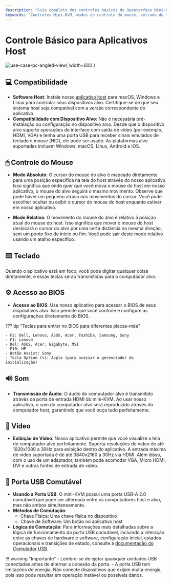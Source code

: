 ```yaml
---
description: "Guia completo dos controles básicos do Openterface Mini-KVM: modos de mouse, entrada de teclado, acesso ao BIOS, suporte de áudio/vídeo e comutação USB. Compatível com múltiplos sistemas operacionais e dispositivos, suportando entrada de vídeo até 4K@30Hz."
keywords: "Controles Mini-KVM, modos de controle do mouse, entrada de teclado, acesso ao BIOS, transmissão de áudio, exibição de vídeo, comutação USB, compatibilidade de dispositivos, configuração KVM, controle de hardware, suporte 4K, sinais HID, controle de dispositivo alvo, software host, entrada HDMI"
---
```


# Controle Básico para Aplicativos Host

![use-case-pc-angled-view](https://assets.openterface.com/images/product/use-case-pc-angled-view.webp){ width=600 }

## 💻 Compatibilidade

- **Software Host**: Instale nosso [aplicativo host](/app) para macOS, Windows e Linux para controlar seus dispositivos alvo. Certifique-se de que seu sistema host seja compatível com a versão correspondente do aplicativo.
- **Compatibilidade com Dispositivo Alvo**: Não é necessária pré-instalação ou configuração no dispositivo alvo. Desde que o dispositivo alvo suporte operações de interface com saída de vídeo (por exemplo, HDMI, VGA) e tenha uma porta USB para receber sinais emulados de teclado e mouse (HID), ele pode ser usado. As plataformas alvo suportadas incluem Windows, macOS, Linux, Android e iOS.

## 🖱 Controle do Mouse

- **Modo Absoluto**: O cursor do mouse do alvo é mapeado diretamente para uma posição específica na tela do host através do nosso aplicativo. Isso significa que onde quer que você mova o mouse do host em nosso aplicativo, o mouse do alvo seguirá o mesmo movimento. Observe que pode haver um pequeno atraso nos movimentos do cursor. Você pode escolher ocultar ou exibir o cursor do mouse do host enquanto estiver em nosso aplicativo.

- **Modo Relativo**: O movimento do mouse do alvo é relativo à posição atual do mouse do host. Isso significa que mover o mouse do host deslocará o cursor do alvo por uma certa distância na mesma direção, sem um ponto fixo de início ou fim. Você pode sair deste modo relativo usando um atalho específico.

## ⌨️ Teclado

Quando o aplicativo está em foco, você pode digitar qualquer coisa diretamente, e essas teclas serão transmitidas para o computador alvo.

## ⚙️ Acesso ao BIOS

- **Acesso ao BIOS**: Use nosso aplicativo para acessar o BIOS de seus dispositivos alvo. Isso permite que você controle e configure as configurações diretamente do BIOS.

??? tip "Teclas para entrar no BIOS para diferentes placas-mãe"

    - F2: Dell, Lenovo, ASUS, Acer, Toshiba, Samsung, Sony
    - F1: Lenovo
    - Del: ASUS, Acer, Gigabyte, MSI
    - F10: HP
    - Botão Assist: Sony
    - Tecla Option (⌥): Apple (para acessar o gerenciador de inicialização)

## 🔊 Som

- **Transmissão de Áudio**: O áudio do computador alvo é transmitido através da porta de entrada HDMI do mini-KVM. Ao usar nosso aplicativo, o som do computador alvo será reproduzido através do computador host, garantindo que você ouça tudo perfeitamente.

## 🎥 Vídeo

- **Exibição de Vídeo**: Nosso aplicativo permite que você visualize a tela do computador alvo perfeitamente. Suporta resoluções de vídeo de até 1920x1080 a 30Hz para exibição dentro do aplicativo. A entrada máxima de vídeo suportada é de até 3840x2160 a 30Hz via HDMI. Além disso, com o uso de um adaptador, também pode acomodar VGA, Micro HDMI, DVI e outras fontes de entrada de vídeo.

## 🔄 Porta USB Comutável

- **Usando a Porta USB**: O mini-KVM possui uma porta USB-A 2.0 comutável que pode ser alternada entre os computadores host e alvo, mas não ambos simultaneamente.
- **Métodos de Comutação**: 
    - Chave Física: Uma chave física no dispositivo
    - Chave de Software: Um botão no aplicativo host
- **Lógica de Comutação**: Para informações mais detalhadas sobre a lógica de funcionamento da porta USB comutável, incluindo a interação entre as chaves de hardware e software, configuração inicial, estados operacionais e transições de estado, consulte a [documentação do Comutador USB](/usb-switch).

!!! warning "Importante"
    - Lembre-se de ejetar quaisquer unidades USB conectadas antes de alternar a conexão da porta.
    - A porta USB tem limitações de energia. Não conecte dispositivos que exijam muita energia, pois isso pode resultar em operação instável ou possíveis danos.
